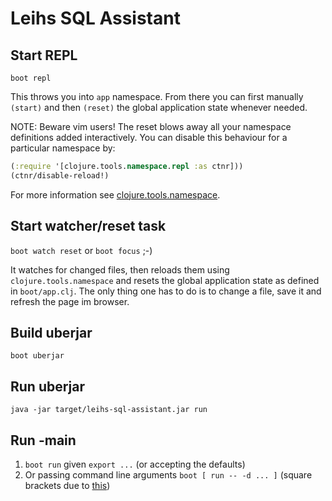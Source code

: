 # Leihs SQL Assistant

## Start REPL

`boot repl`

This throws you into `app` namespace. From there you can first manually `(start)` and then `(reset)` the global application state whenever needed.

NOTE: Beware vim users! The reset blows away all your namespace definitions added interactively. You can disable this behaviour for a particular namespace by:

```clojure
(:require '[clojure.tools.namespace.repl :as ctnr]))
(ctnr/disable-reload!)
```

For more information see [clojure.tools.namespace](https://github.com/clojure/tools.namespace).

## Start watcher/reset task

`boot watch reset` or `boot focus` ;-)

It watches for changed files, then reloads them using `clojure.tools.namespace` and resets the global application state as defined in `boot/app.clj`. The only thing one has to do is to change a file, save it and refresh the page im browser.

## Build uberjar

`boot uberjar`

## Run uberjar

`java -jar target/leihs-sql-assistant.jar run`

## Run -main

1. `boot run` given `export ...` (or accepting the defaults)
2. Or passing command line arguments `boot [ run -- -d ... ]` (square brackets due to [this](https://github.com/boot-clj/boot/wiki/Task-Options-DSL#positional-parameters))
